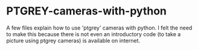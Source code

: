 # PTGREY-cameras-with-python
A few files explain how to use 'ptgrey' cameras with python. I felt the need to make this because there is not even an introductory code (to take a picture using ptgrey cameras) is available on internet.
